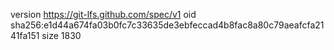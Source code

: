 version https://git-lfs.github.com/spec/v1
oid sha256:e1d44a674fa03b0fc7c33635de3ebfeccad4b8fac8a80c79aeafcfa2141fa151
size 1830
